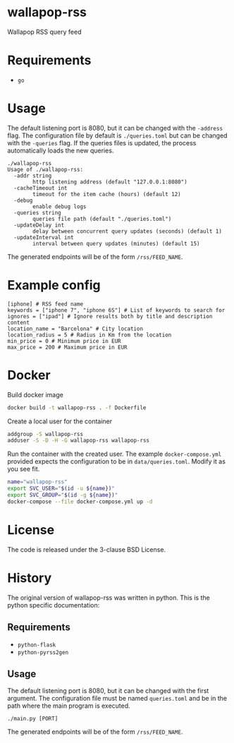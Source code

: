 # wallapop-rss

Wallapop RSS query feed

# Requirements

- `go`

# Usage

The default listening port is 8080, but it can be changed with the `-address` flag.
The configuration file by default is `./queries.toml` but can be changed with
the `-queries` flag.  If the queries files is updated, the process
automatically loads the new queries.

```
./wallapop-rss
Usage of ./wallapop-rss:
  -addr string
        http listening address (default "127.0.0.1:8080")
  -cacheTimeout int
        timeout for the item cache (hours) (default 12)
  -debug
        enable debug logs
  -queries string
        queries file path (default "./queries.toml")
  -updateDelay int
        delay between concurrent query updates (seconds) (default 1)
  -updateInterval int
        interval between query updates (minutes) (default 15)
```

The generated endpoints will be of the form `/rss/FEED_NAME`.

# Example config

```
[iphone] # RSS feed name
keywords = ["iphone 7", "iphone 6S"] # List of keywords to search for
ignores = ["ipad"] # Ignore results both by title and description content
location_name = "Barcelona" # City location
location_radius = 5 # Radius in Km from the location
min_price = 0 # Minimum price in EUR
max_price = 200 # Maximum price in EUR
```

# Docker

Build docker image
```sh
docker build -t wallapop-rss . -f Dockerfile
```

Create a local user for the container

```sh
addgroup -S wallapop-rss
adduser -S -D -H -G wallapop-rss wallapop-rss
```

Run the container with the created user.  The example `docker-compose.yml`
provided expects the configuration to be in `data/queries.toml`.  Modify it as
you see fit.
```sh
name="wallapop-rss"
export SVC_USER="$(id -u ${name})"
export SVC_GROUP="$(id -g ${name})"
docker-compose --file docker-compose.yml up -d
```

# License

The code is released under the 3-clause BSD License.

# History

The original version of wallapop-rss was written in python.  This is the python specific documentation:

## Requirements

- `python-flask`
- `python-pyrss2gen`

## Usage

The default listening port is 8080, but it can be changed with the first argument.
The configuration file must be named `queries.toml` and be in the path where the main program is executed.

```
./main.py [PORT]
```

The generated endpoints will be of the form `/rss/FEED_NAME`.
